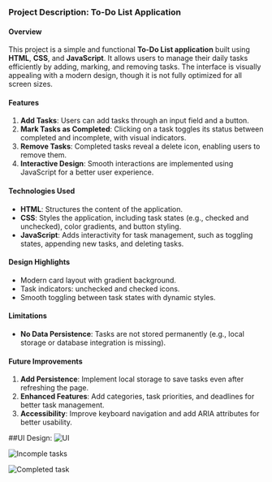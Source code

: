 ### Project Description: To-Do List Application

#### **Overview**
This project is a simple and functional **To-Do List application** built using **HTML**, **CSS**, and **JavaScript**. It allows users to manage their daily tasks efficiently by adding, marking, and removing tasks. The interface is visually appealing with a modern design, though it is not fully optimized for all screen sizes.

#### **Features**
1. **Add Tasks**: Users can add tasks through an input field and a button.
2. **Mark Tasks as Completed**: Clicking on a task toggles its status between completed and incomplete, with visual indicators.
3. **Remove Tasks**: Completed tasks reveal a delete icon, enabling users to remove them.
4. **Interactive Design**: Smooth interactions are implemented using JavaScript for a better user experience.

#### **Technologies Used**
- **HTML**: Structures the content of the application.
- **CSS**: Styles the application, including task states (e.g., checked and unchecked), color gradients, and button styling.
- **JavaScript**: Adds interactivity for task management, such as toggling states, appending new tasks, and deleting tasks.

#### **Design Highlights**
- Modern card layout with gradient background.
- Task indicators: unchecked and checked icons.
- Smooth toggling between task states with dynamic styles.

#### **Limitations**
- **No Data Persistence**: Tasks are not stored permanently (e.g., local storage or database integration is missing).

#### **Future Improvements**
1. **Add Persistence**: Implement local storage to save tasks even after refreshing the page.
2. **Enhanced Features**: Add categories, task priorities, and deadlines for better task management.
3. **Accessibility**: Improve keyboard navigation and add ARIA attributes for better usability.


##UI Design:
![UI](https://github.com/user-attachments/assets/d15411b2-9ba8-4f01-9c19-9c58250450b0)

![Incomple tasks](https://github.com/user-attachments/assets/b537ab67-8fc8-44da-8bba-514205480ec8)

![Completed task](https://github.com/user-attachments/assets/f7db9d51-0dbb-4207-8b8e-56a4ef98ae87)
